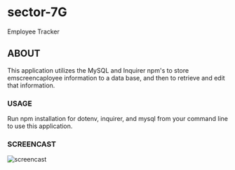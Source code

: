 # sector-7G

Employee Tracker

## ABOUT

This application utilizes the MySQL and Inquirer npm's to store emscreencaployee information to a data base, and then to retrieve and edit that information.

### USAGE

Run npm installation for dotenv, inquirer, and mysql from your command line to use this application.

### SCREENCAST

![screencast](tracker.gif)